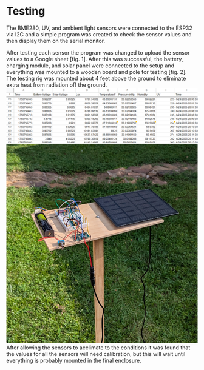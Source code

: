 # Testing

The BME280, UV, and ambient light sensors were connected to the ESP32 via I2C and a simple program was created to check the sensor values and then display them on the serial monitor.

After testing each sensor the program was changed to upload the sensor values to a Google sheet [fig. 1]. After this was successful, the battery, charging module, and solar panel were connected to the setup and everything was mounted to a wooden board and pole for testing [fig. 2]. The testing rig was mounted about 4 feet above the ground to eliminate extra heat from radiation off the ground.
![fig. 1](docs/images/TestingSheets.png)
![fig. 2](docs/images/TestingSetup.jpg)
After allowing the sensors to acclimate to the conditions it was found that the values for all the sensors will need calibration, but this will wait until everything is probably mounted in the final enclosure. 
